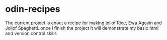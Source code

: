 # odin-recipes
The current project is about a recipe for making jollof Rice, Ewa Agoyin and Jollof Spaghetti.
once i finish the project it will demonstrate my basic html and version control skills